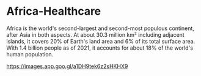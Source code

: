# Africa-Healthcare

Africa is the world's second-largest and second-most populous continent, after Asia in both aspects. At about 30.3 million km² including adjacent islands, it covers 20% of Earth's land area and 6% of its total surface area. With 1.4 billion people as of 2021, it accounts for about 18% of the world's human population. 

https://images.app.goo.gl/a1DH9tek6z2sHKHX9
